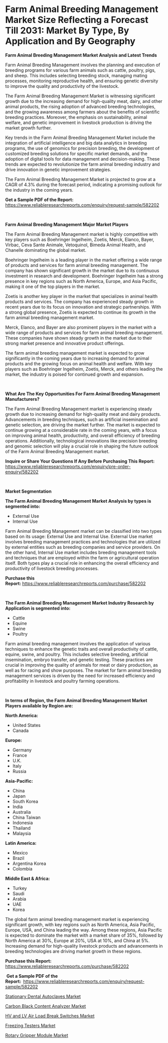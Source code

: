 <p><h1>Farm Animal Breeding Management Market Size Reflecting a Forecast Till 2031: Market By Type, By Application and By Geography</h1></p><p><strong>Farm Animal Breeding Management Market Analysis and Latest Trends</strong></p>
<p><p>Farm Animal Breeding Management involves the planning and execution of breeding programs for various farm animals such as cattle, poultry, pigs, and sheep. This includes selecting breeding stock, managing mating processes, monitoring reproductive health, and ensuring genetic diversity to improve the quality and productivity of the livestock.</p><p>The Farm Animal Breeding Management Market is witnessing significant growth due to the increasing demand for high-quality meat, dairy, and other animal products, the rising adoption of advanced breeding technologies, and the growing awareness among farmers about the benefits of scientific breeding practices. Moreover, the emphasis on sustainability, animal welfare, and genetic improvement in livestock production is driving the market growth further.</p><p>Key trends in the Farm Animal Breeding Management Market include the integration of artificial intelligence and big data analytics in breeding programs, the use of genomics for precision breeding, the development of customized breeding solutions for specific market demands, and the adoption of digital tools for data management and decision-making. These trends are expected to revolutionize the farm animal breeding industry and drive innovation in genetic improvement strategies.</p><p>The Farm Animal Breeding Management Market is projected to grow at a CAGR of 4.3% during the forecast period, indicating a promising outlook for the industry in the coming years.</p></p>
<p><strong>Get a Sample PDF of the Report:&nbsp;</strong> <a href="https://www.reliableresearchreports.com/enquiry/request-sample/582202">https://www.reliableresearchreports.com/enquiry/request-sample/582202</a></p>
<p>&nbsp;</p>
<p><strong>Farm Animal Breeding Management Major Market Players</strong></p>
<p><p>The Farm Animal Breeding Management market is highly competitive with key players such as Boehringer Ingelheim, Zoetis, Merck, Elanco, Bayer, Virbac, Ceva Sante Animale, Vetoquinol, Bimeda Animal Health, and Chanelle dominating the global market. </p><p>Boehringer Ingelheim is a leading player in the market offering a wide range of products and services for farm animal breeding management. The company has shown significant growth in the market due to its continuous investment in research and development. Boehringer Ingelheim has a strong presence in key regions such as North America, Europe, and Asia Pacific, making it one of the top players in the market. </p><p>Zoetis is another key player in the market that specializes in animal health products and services. The company has experienced steady growth in recent years due to its focus on innovation and strategic partnerships. With a strong global presence, Zoetis is expected to continue its growth in the farm animal breeding management market.</p><p>Merck, Elanco, and Bayer are also prominent players in the market with a wide range of products and services for farm animal breeding management. These companies have shown steady growth in the market due to their strong market presence and innovative product offerings.</p><p>The farm animal breeding management market is expected to grow significantly in the coming years due to increasing demand for animal products and the growing focus on animal health and welfare. With key players such as Boehringer Ingelheim, Zoetis, Merck, and others leading the market, the industry is poised for continued growth and expansion.</p></p>
<p>&nbsp;</p>
<p><strong>What Are The Key Opportunities For Farm Animal Breeding Management Manufacturers?</strong></p>
<p><p>The Farm Animal Breeding Management market is experiencing steady growth due to increasing demand for high-quality meat and dairy products. Advancements in breeding techniques, such as artificial insemination and genetic selection, are driving the market further. The market is expected to continue growing at a considerable rate in the coming years, with a focus on improving animal health, productivity, and overall efficiency of breeding operations. Additionally, technological innovations like precision breeding and genomic selection will play a crucial role in shaping the future outlook of the Farm Animal Breeding Management market.</p></p>
<p><strong>Inquire or Share Your Questions If Any Before Purchasing This Report:</strong> <a href="https://www.reliableresearchreports.com/enquiry/pre-order-enquiry/582202">https://www.reliableresearchreports.com/enquiry/pre-order-enquiry/582202</a></p>
<p>&nbsp;</p>
<p><strong>Market Segmentation</strong></p>
<p><strong>The Farm Animal Breeding Management Market Analysis by types is segmented into:</strong></p>
<p><ul><li>External Use</li><li>Internal Use</li></ul></p>
<p><p>Farm Animal Breeding Management market can be classified into two types based on its usage: External Use and Internal Use. External Use market involves breeding management practices and technologies that are utilized by external entities such as breeding companies and service providers. On the other hand, Internal Use market includes breeding management tools and techniques that are employed within the farm or agricultural operation itself. Both types play a crucial role in enhancing the overall efficiency and productivity of livestock breeding processes.</p></p>
<p><strong>Purchase this Report:&nbsp;</strong><a href="https://www.reliableresearchreports.com/purchase/582202">https://www.reliableresearchreports.com/purchase/582202</a></p>
<p>&nbsp;</p>
<p><strong>The Farm Animal Breeding Management Market Industry Research by Application is segmented into:</strong></p>
<p><ul><li>Cattle</li><li>Equine</li><li>Swine</li><li>Poultry</li></ul></p>
<p><p>Farm animal breeding management involves the application of various techniques to enhance the genetic traits and overall productivity of cattle, equine, swine, and poultry. This includes selective breeding, artificial insemination, embryo transfer, and genetic testing. These practices are crucial in improving the quality of animals for meat or dairy production, as well as for racing and show purposes. The market for farm animal breeding management services is driven by the need for increased efficiency and profitability in livestock and poultry farming operations.</p></p>
<p>&nbsp;</p>
<p><strong>In terms of Region, the Farm Animal Breeding Management Market Players available by Region are:</strong></p>
<p>
    <p> <strong> North America: </strong>
        <ul>
            <li>United States</li>
            <li>Canada</li>
        </ul>
        </p> 
    <p> <strong> Europe: </strong>
        <ul>
            <li>Germany</li>
            <li>France</li>
            <li>U.K.</li>
            <li>Italy</li>
            <li>Russia</li>
        </ul>
        </p> 
    <p> <strong> Asia-Pacific: </strong>
        <ul>
            <li>China</li>
            <li>Japan</li>
            <li>South Korea</li>
            <li>India</li>
            <li>Australia</li>
            <li>China Taiwan</li>
            <li>Indonesia</li>
            <li>Thailand</li>
            <li>Malaysia</li>
        </ul>
        </p> 
    <p> <strong> Latin America: </strong>
        <ul>
            <li>Mexico</li>
            <li>Brazil</li>
            <li>Argentina Korea</li>
            <li>Colombia</li>
        </ul>
        </p> 
    <p> <strong> Middle East & Africa: </strong>
        <ul>
            <li>Turkey</li>
            <li>Saudi</li>
            <li>Arabia</li>
            <li>UAE</li>
            <li>Korea</li>
        </ul>
    </p>
    </p>
<p><p>The global farm animal breeding management market is experiencing significant growth, with key regions such as North America, Asia Pacific, Europe, USA, and China leading the way. Among these regions, Asia Pacific is expected to dominate the market with a market share of 35%, followed by North America at 30%, Europe at 20%, USA at 10%, and China at 5%. Increasing demand for high-quality livestock products and advancements in breeding technologies are driving market growth in these regions.</p></p>
<p><strong>Purchase this Report: </strong><a href="https://www.reliableresearchreports.com/purchase/582202">https://www.reliableresearchreports.com/purchase/582202</a></p>
<p>&nbsp;<strong>Get a Sample PDF of the Report:&nbsp;&nbsp;</strong><a href="https://www.reliableresearchreports.com/enquiry/request-sample/582202">https://www.reliableresearchreports.com/enquiry/request-sample/582202</a></p>
<p><strong></strong></p>
<p><p><a href="https://medium.com/@megancarr666/stationary-dental-autoclaves-market-exploring-market-share-market-trends-and-future-growth-b646b7bf49f7">Stationary Dental Autoclaves Market</a></p><p><a href="https://github.com/nathandecarvalho/Market-Research-Report-List-2/blob/main/carbon-black-content-analyzer-market.md">Carbon Black Content Analyzer Market</a></p><p><a href="https://issuu.com/reportprime-2/docs/hv-and-lv-air-load-break-switches-market-size-2030">HV and LV Air Load Break Switches Market</a></p><p><a href="https://github.com/julyju69/Market-Research-Report-List-1/blob/main/freezing-testers-market.md">Freezing Testers Market</a></p><p><a href="https://issuu.com/reportprime-2/docs/rotary-gripper-module-market-size-2030.pptx">Rotary Gripper Module Market</a></p></p>